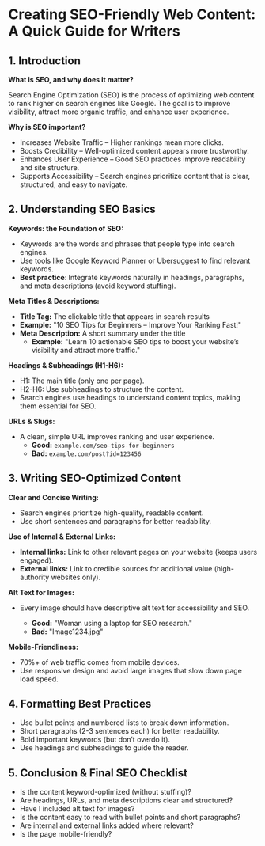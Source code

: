 # Creating SEO-Friendly Web Content: A Quick Guide for Writers

## 1. Introduction 

**What is SEO, and why does it matter?**

Search Engine Optimization (SEO) is the process of optimizing web content to rank higher on search engines like Google. The goal is to improve visibility, attract more organic traffic, and enhance user experience.

**Why is SEO important?**

- Increases Website Traffic – Higher rankings mean more clicks.
- Boosts Credibility – Well-optimized content appears more trustworthy.
- Enhances User Experience – Good SEO practices improve readability and site structure.
- Supports Accessibility – Search engines prioritize content that is clear, structured, and easy to navigate.

## 2. Understanding SEO Basics

**Keywords: the Foundation of SEO:**

 - Keywords are the words and phrases that people type into search engines.
 - Use tools like Google Keyword Planner or Ubersuggest to find relevant keywords.
 - **Best practice**: Integrate keywords naturally in headings, paragraphs, and meta descriptions (avoid keyword stuffing).

 **Meta Titles & Descriptions:**

 - **Title Tag:** The clickable title that appears in search results  
 - **Example:** "10 SEO Tips for Beginners – Improve Your Ranking Fast!" 
 - **Meta Description:** A short summary under the title 
   - **Example:** "Learn 10 actionable SEO tips to boost your website’s visibility and attract more traffic."


**Headings & Subheadings (H1-H6):**

- H1: The main title (only one per page).
- H2-H6: Use subheadings to structure the content.
- Search engines use headings to understand content topics, making them essential for SEO.

**URLs & Slugs:**

- A clean, simple URL improves ranking and user experience.
  - **Good:** `example.com/seo-tips-for-beginners`
  - **Bad:** `example.com/post?id=123456`

## 3. Writing SEO-Optimized Content

**Clear and Concise Writing:**
  
- Search engines prioritize high-quality, readable content.
- Use short sentences and paragraphs for better readability.

**Use of Internal & External Links:**

- **Internal links:** Link to other relevant pages on your website (keeps users engaged).
- **External links:** Link to credible sources for additional value (high-authority websites only).


**Alt Text for Images:**

- Every image should have descriptive alt text for accessibility and SEO.

  - **Good:** "Woman using a laptop for SEO research."
  - **Bad:** "Image1234.jpg"

**Mobile-Friendliness:**

 - 70%+ of web traffic comes from mobile devices.
 - Use responsive design and avoid large images that slow down page load speed.

## 4. Formatting Best Practices

- Use bullet points and numbered lists to break down information.
- Short paragraphs (2-3 sentences each) for better readability.
- Bold important keywords (but don’t overdo it).
- Use headings and subheadings to guide the reader.

## 5. Conclusion & Final SEO Checklist

 - Is the content keyword-optimized (without stuffing)?
 - Are headings, URLs, and meta descriptions clear and structured?
 - Have I included alt text for images?
 - Is the content easy to read with bullet points and short paragraphs?
 - Are internal and external links added where relevant?
 - Is the page mobile-friendly?
